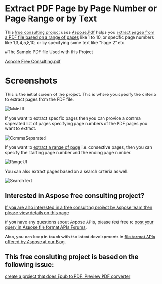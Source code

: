 # Extract PDF Page by Page Number or Page Range or by Text
This [free consulting project](https://aspose-free-consulting.github.io/) uses [Aspose.Pdf](https://products.aspose.com/pdf) helps you [extract pages from a PDF file based on a range of pages](https://docs.aspose.com/display/pdfnet/Working+with+Pages) like 1 to 10, or specific page numbers like 1,3,4,5,8,10, or by specifying some text like "Page 2" etc.

#The Sample PDF file Used with this Project

[Aspose Free Consulting.pdf](https://github.com/shahzad-latif/Extract-PDF-Page-by-Page-Number-or-Range-or-Text/files/3809337/Aspose.Free.Consulting.pdf)

# Screenshots

This is the initial screen of the project. This is where you specify the criteria to extract pages from the PDF file. 

![MainUI](https://user-images.githubusercontent.com/1214951/68214633-a31f6d80-ffff-11e9-9160-2f0adcac9bf1.JPG)

If you want to extract specific pages then you can provide a comma saperated list of pages specifying page numbers of the PDF pages you want to extract. 

![CommaSeparated](https://user-images.githubusercontent.com/1214951/68214632-a286d700-ffff-11e9-9715-2a446cdc3b28.png)

If you want to [extract a range of page](https://docs.aspose.com/display/pdfnet/Extract+PDF+pages) i.e. consective pages, then you can specify the starting page number and the ending page number. 

![RangeUI](https://user-images.githubusercontent.com/1214951/68214634-a31f6d80-ffff-11e9-9be9-df0c4f2bfd0e.png)

You can also extract pages based on a search criteria as well. 

![SearchText](https://user-images.githubusercontent.com/1214951/68214635-a31f6d80-ffff-11e9-8fa6-8f7c77f1a329.png)


## Interested in Aspose free consulting project?
[If you are also interested in a free consulting project by Aspose team then please view details on this page](https://aspose-free-consulting.github.io/)

If you have any questions about Aspose APIs, please feel free to [post your query in Aspose file format APIs Forums](https://forum.aspose.com/). 

Also, you can keep in touch with the latest developments in [file format APIs offered by Aspose at our Blog](https://blog.aspose.com/).

## This free consluting project is based on the following issue:

[ create a project that does Epub to PDF, Preview PDF converter](https://github.com/aspose-free-consulting/projects/issues/16)



